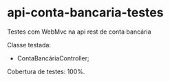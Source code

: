 # api-conta-bancaria-testes
Testes com WebMvc na api rest de conta bancária

Classe testada:
- ContaBancáriaController;

Cobertura de testes: 100%.
